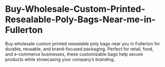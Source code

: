 # Buy-Wholesale-Custom-Printed-Resealable-Poly-Bags-Near-me-in-Fullerton
Buy wholesale custom printed resealable poly bags near you in Fullerton for durable, reusable, and brand-focused packaging. Perfect for retail, food, and e-commerce businesses, these customizable bags help secure products while showcasing your company’s branding.

